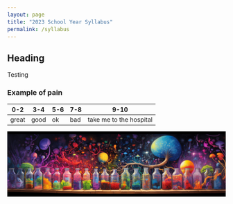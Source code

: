 ```yaml
---
layout: page
title: "2023 School Year Syllabus"
permalink: /syllabus
---
```


## Heading
Testing

### Example of pain
| 0-2 | 3-4 | 5-6 | 7-8 | 9-10 |
| --- | --- | --- | --- | ---- | 
|great| good | ok | bad | take me to the hospital |



![hello](../assets/images/classroom-banner-chemistry-one.png)

